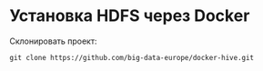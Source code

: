 # Установка HDFS через Docker

Склонировать проект:

`git clone https://github.com/big-data-europe/docker-hive.git`
